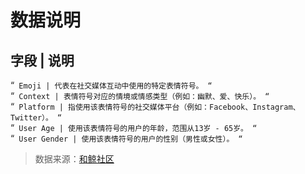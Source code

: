 # 数据说明
## 字段	 |  说明

“`
Emoji | 代表在社交媒体互动中使用的特定表情符号。
“`  
“`
Context | 表情符号对应的情境或情感类型（例如：幽默、爱、快乐）。
“`  
“`
Platform | 指使用该表情符号的社交媒体平台（例如：Facebook、Instagram、Twitter）。
“`  
“`
User Age | 使用该表情符号的用户的年龄，范围从13岁 - 65岁。
“`  
“`
User Gender | 使用该表情符号的用户的性别（男性或女性）。
“`  

>数据来源：[和鲸社区](https://www.heywhale.com/mw/dataset/66bef4db9b33c0f19c7a1c8c)
